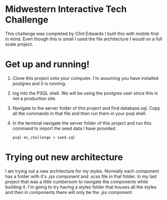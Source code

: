 # Midwestern Interactive Tech Challenge

This challenge was completed by Clint Edwards
I built this with mobile first in mind. Even though this is small I used the file architecture I would on a full scale project.

# Get up and running!

1. Clone this project onto your computer. I'm assuming you have installed postgres and it is running.

2. log into the PSQL shell. We will be using the postgres user since this is not a production site.

3. Navigate to the server folder of this project and find database.sql. Copy all the commands in that file and then run them in your psql shell.

4. In the terminal navigate the server folder of this project and run this command to import the seed data I have provided.
   ```
   psql mi_challenge < seed.sql
   ```

# Trying out new architecture

I am trying out a new architecture for my styles. Normally each component has a folder with it's .jsx component and .scss file in that folder. In my last project that was a little cumbersom to navigate the components while building it. I'm going to try having a styles folder that houses all the styles and then in components there will only be the .jsx component.
